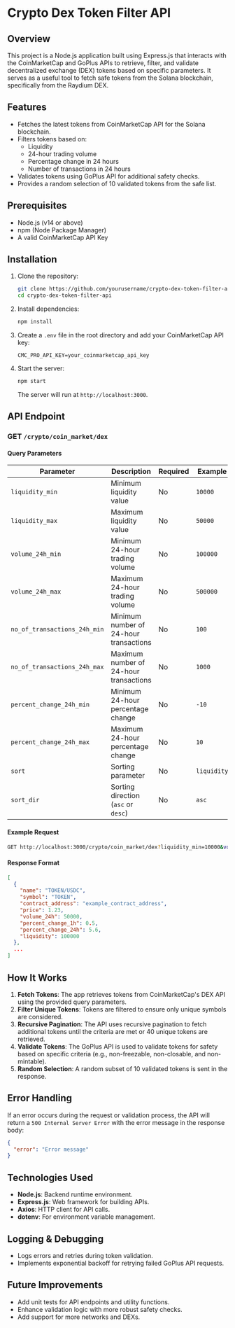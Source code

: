 # Crypto Dex Token Filter API

## Overview

This project is a Node.js application built using Express.js that interacts with the CoinMarketCap and GoPlus APIs to retrieve, filter, and validate decentralized exchange (DEX) tokens based on specific parameters. It serves as a useful tool to fetch safe tokens from the Solana blockchain, specifically from the Raydium DEX.

## Features

- Fetches the latest tokens from CoinMarketCap API for the Solana blockchain.
- Filters tokens based on:
  - Liquidity
  - 24-hour trading volume
  - Percentage change in 24 hours
  - Number of transactions in 24 hours
- Validates tokens using GoPlus API for additional safety checks.
- Provides a random selection of 10 validated tokens from the safe list.

## Prerequisites

- Node.js (v14 or above)
- npm (Node Package Manager)
- A valid CoinMarketCap API Key

## Installation

1. Clone the repository:

   ```bash
   git clone https://github.com/yourusername/crypto-dex-token-filter-api.git
   cd crypto-dex-token-filter-api
   ```

2. Install dependencies:

   ```bash
   npm install
   ```

3. Create a `.env` file in the root directory and add your CoinMarketCap API key:

   ```env
   CMC_PRO_API_KEY=your_coinmarketcap_api_key
   ```

4. Start the server:
   ```bash
   npm start
   ```
   The server will run at `http://localhost:3000`.

## API Endpoint

### GET `/crypto/coin_market/dex`

#### Query Parameters

| Parameter                    | Description                            | Required | Example     |
| ---------------------------- | -------------------------------------- | -------- | ----------- |
| `liquidity_min`              | Minimum liquidity value                | No       | `10000`     |
| `liquidity_max`              | Maximum liquidity value                | No       | `50000`     |
| `volume_24h_min`             | Minimum 24-hour trading volume         | No       | `100000`    |
| `volume_24h_max`             | Maximum 24-hour trading volume         | No       | `500000`    |
| `no_of_transactions_24h_min` | Minimum number of 24-hour transactions | No       | `100`       |
| `no_of_transactions_24h_max` | Maximum number of 24-hour transactions | No       | `1000`      |
| `percent_change_24h_min`     | Minimum 24-hour percentage change      | No       | `-10`       |
| `percent_change_24h_max`     | Maximum 24-hour percentage change      | No       | `10`        |
| `sort`                       | Sorting parameter                      | No       | `liquidity` |
| `sort_dir`                   | Sorting direction (`asc` or `desc`)    | No       | `asc`       |

#### Example Request

```bash
GET http://localhost:3000/crypto/coin_market/dex?liquidity_min=10000&volume_24h_min=50000
```

#### Response Format

```json
[
  {
    "name": "TOKEN/USDC",
    "symbol": "TOKEN",
    "contract_address": "example_contract_address",
    "price": 1.23,
    "volume_24h": 50000,
    "percent_change_1h": 0.5,
    "percent_change_24h": 5.6,
    "liquidity": 100000
  },
  ...
]
```

## How It Works

1. **Fetch Tokens**: The app retrieves tokens from CoinMarketCap's DEX API using the provided query parameters.
2. **Filter Unique Tokens**: Tokens are filtered to ensure only unique symbols are considered.
3. **Recursive Pagination**: The API uses recursive pagination to fetch additional tokens until the criteria are met or 40 unique tokens are retrieved.
4. **Validate Tokens**: The GoPlus API is used to validate tokens for safety based on specific criteria (e.g., non-freezable, non-closable, and non-mintable).
5. **Random Selection**: A random subset of 10 validated tokens is sent in the response.

## Error Handling

If an error occurs during the request or validation process, the API will return a `500 Internal Server Error` with the error message in the response body:

```json
{
  "error": "Error message"
}
```

## Technologies Used

- **Node.js**: Backend runtime environment.
- **Express.js**: Web framework for building APIs.
- **Axios**: HTTP client for API calls.
- **dotenv**: For environment variable management.

## Logging & Debugging

- Logs errors and retries during token validation.
- Implements exponential backoff for retrying failed GoPlus API requests.

## Future Improvements

- Add unit tests for API endpoints and utility functions.
- Enhance validation logic with more robust safety checks.
- Add support for more networks and DEXs.
